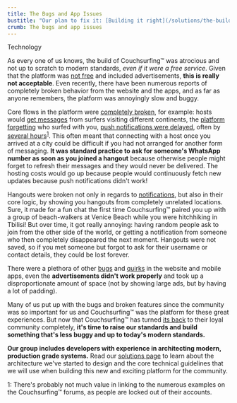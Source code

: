 ```yaml
---
title: The Bugs and App Issues
bustitle: "Our plan to fix it: [Building it right](/solutions/the-build)"
crumb: The bugs and app issues
---
```


<span class="tag is-danger is-large">Technology</span>

As every one of us knows, the build of Couchsurfing&#8482; was atrocious and not up to scratch to modern standards, *even if it were a free service*. Given that the platform was [not free](/issues/profit-and-incentives) and included advertisements, **this is really not acceptable**. Even recently, there have been numerous reports of completely broken behavior from the website and the apps, and as far as anyone remembers, the platform was annoyingly slow and buggy.

Core flows in the platform were [completely broken](https://www.reddit.com/r/couchsurfing/comments/e2kso7/getting_tons_of_requests_for_cities_where_i_dont/f8w3ri1/), for example: hosts would [get messages](https://www.reddit.com/r/couchsurfing/comments/e7ylwh/couch_requests_and_messages_from_people_who_are/) from surfers visiting different continents, the [platform forgetting](https://www.reddit.com/r/couchsurfing/comments/av33i0/is_anyone_elses_map_missing_countries/) who surfed with you, [push notifications were delayed](https://www.reddit.com/r/couchsurfing/comments/db5gfh/delayed_notifications/), often by [several hours](https://www.reddit.com/r/couchsurfing/comments/dh921d/couchsurfing_incredible_idea_worst_implementation/)<sup>[1](#fn1)</sup>. This often meant that connecting with a host once you arrived at a city could be difficult if you had not arranged for another form of messaging. **It was standard practice to ask for someone's WhatsApp number as soon as you joined a hangout** because otherwise people might forget to refresh their messages and they would never be delivered. The hosting costs would go up because people would continuously fetch new updates because push notifications didn't work!

Hangouts were broken not only in regards to [notifications](https://www.reddit.com/r/couchsurfing/comments/ahrzgv/cs_app_hangout_bug/), but also in their core logic, by showing you hangouts from completely unrelated locations. Sure, it made for a fun chat the first time Couchsurfing&#8482; paired you up with a group of beach-walkers at Venice Beach while you were hitchhiking in Tbilisi! But over time, it got really annoying: having random people ask to join from the other side of the world, or getting a notification from someone who then completely disappeared the next moment. Hangouts were not saved, so if you met someone but forgot to ask for their username or contact details, they could be lost forever.

There were a plethora of other [bugs](https://www.reddit.com/r/couchsurfing/search?q=bug&restrict_sr=1) and [quirks](https://www.reddit.com/r/couchsurfing/search/?q=broken&restrict_sr=1) in the website and mobile apps, even the **advertisements didn't work properly** and took up a disproportionate amount of space (not by showing large ads, but by having a lot of padding).

Many of us put up with the bugs and broken features since the community was so important for us and Couchsurfing&#8482; was the platform for these great experiences. But now that Couchsurfing&#8482; has turned [its back](/issues/profit-and-incentives) to their loyal community completely, **it's time to raise our standards and build something that's less buggy and up to today's modern standards.**

**Our group includes developers with experience in architecting modern, production grade systems.** Read our [solutions page](/solutions/the-build) to learn about the architecture we've started to design and the core technical guidelines that we will use when building this new and exciting platform for the community.

<a name="fn1">1</a>: There's probably not much value in linking to the numerous examples on the Couchsurfing&#8482; forums, as people are locked out of their accounts.
